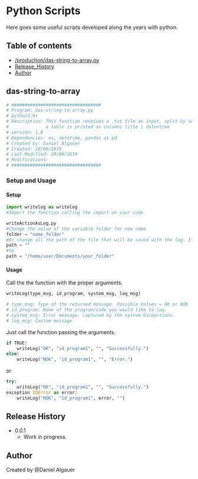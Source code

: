 # Python Scripts

Here goes some useful scripts developed along the years with python.


## Table of contents
* [/production/das-string-to-array.py](#das-string-to-array)
* [Release_History](#release-history)
* [Author](#author)

## das-string-to-array
```python
# ##################################
# Program: das-string-to-array.py
# python3.6+
# Description: This function receives a .txt file as input, split by separator and print as dataFrame (pandas) object.
#              a table is printed as columns title | date+time
# version: 1.0
# Dependencies: os, datetime, pandas as pd
# Created by: Daniel Algauer
# Created: 28/06/2019 
# Last Modified: 28/06/2019
# Modifications:
# ##################################
```

### Setup and Usage
#### Setup
```python
import writelog as writelog
#Import the function calling the import on your code
```

```python
writeActionAsLog.py
#Change the value of the variable folder for new name
folder = "name_folder"
#Or change all the path of the file that will be saved with the log. If you leave in blank, the path will be relative with the executed file.
path = ""
#to
path = "/home/user/Documents/your_folder"
```

#### Usage

Call the the function with the proper arguments.
```python
writeLog(type_msg, id_program, system_msg, log_msg)

# type_msg: Type of the returned message. Possible Values = OK or NOK
# id_program: Name of the program/code you would like to log.
# system_msg: Error message, captured by the system Excepctions.
# log_msg: Custom message 
```
Just call the function passing the arguments.

```python
if TRUE:
    writeLog("OK", "id_program1", "", "Successfully.")
else:
    writeLog("NOK", "id_program1", "", "Error.")
```

or

```python
try:
    writeLog("OK", "id_program1", "", "Successfully.")
exception IOError as error:
    writeLog("NOK", "id_program1", error, "")
```
## Release History

* 0.0.1
  * Work in progress.
## Author
Created by @Daniel Algauer
